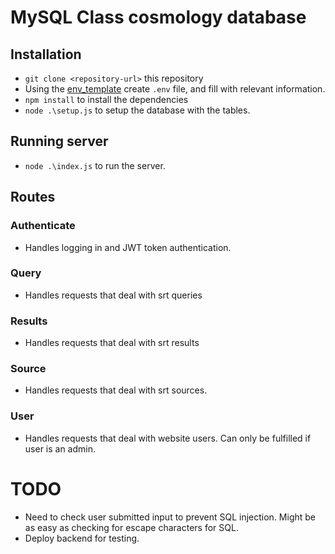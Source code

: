 # MySQL Class cosmology database

## Installation 
* `git clone <repository-url>` this repository
* Using the [env_template](env_template) create `.env` file, and fill with relevant information.
* `npm install` to install the dependencies
* `node .\setup.js` to setup the database with the tables. 

## Running server
* `node .\index.js` to run the server. 

## Routes
  ### Authenticate
  * Handles logging in and JWT token authentication.
  
  ### Query
  * Handles requests that deal with srt queries
  
  ### Results
  * Handles requests that deal with srt results
  
  ### Source
  * Handles requests that deal with srt sources.
  
  ### User
  * Handles requests that deal with website users. Can only be fulfilled if user is an admin.
  
# TODO
* Need to check user submitted input to prevent SQL injection. Might be as easy as checking for escape characters for SQL.
* Deploy backend for testing.

